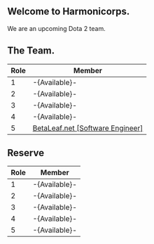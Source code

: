## Welcome to Harmonicorps.

We are an upcoming Dota 2 team.

## The Team.

|Role|Member|
|---|---|
| 1 |-{Available}-|
| 2 |-{Available}-|
| 3 |-{Available}-|
| 4 |-{Available}-|
| 5 |[BetaLeaf.net [Software Engineer]](http://steamcommunity.com/id/BetaLeaf)|

## Reserve
|Role|Member|
|---|---|
| 1 |-{Available}-|
| 2 |-{Available}-|
| 3 |-{Available}-|
| 4 |-{Available}-|
| 5 |-{Available}-|

